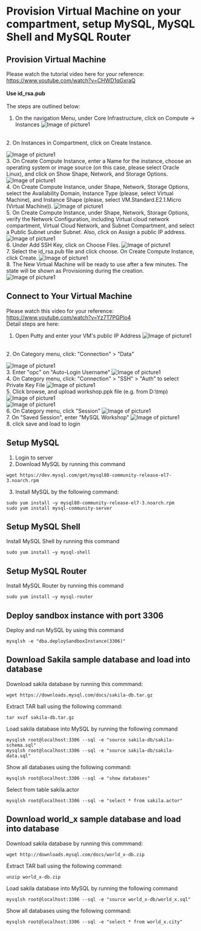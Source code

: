 # Provision Virtual Machine on your compartment, setup MySQL, MySQL Shell and MySQL Router
## Provision Virtual Machine 
Please watch the tutorial video here for your reference: https://www.youtube.com/watch?v=CHWD1qGxraQ </br></br>
**Use id_rsa.pub** </br></br>
The steps are outlined below: </br>

1.	On the navigation Menu, under Core Infrastructure, click on Compute -> Instances
![Image of picture1](https://github.com/tripplea-sg/Cloud_Administration_Workshop/blob/main/Lab-3/Screenshot%202020-11-13%20at%209.52.51%20PM.png)
</br>
2.	On Instances in <Compartment Name> Compartment, click on Create Instance.

![Image of picture1](https://github.com/tripplea-sg/Cloud_Administration_Workshop/blob/main/Lab-3/Screenshot%202020-11-13%20at%209.54.46%20PM.png)
</br>
3.	On Create Compute Instance, enter a Name for the instance, choose an operating system or image source (on this case, please select Oracle Linux), and click on Show Shape, Network, and Storage Options.
![Image of picture1](https://github.com/tripplea-sg/Cloud_Administration_Workshop/blob/main/Lab-3/Picture3.png)
</br>
4.	On Create Compute Instance, under Shape, Network, Storage Options, select the Availability Domain, Instance Type (please, select Virtual Machine), and Instance Shape (please, select VM.Standard.E2.1.Micro (Virtual Machine)). 
![Image of picture1](https://github.com/tripplea-sg/Cloud_Administration_Workshop/blob/main/Lab-3/Picture4.png)
</br>
5.	On Create Compute Instance, under Shape, Network, Storage Options, verify the Network Configuration, including Virtual cloud network compartment, Virtual Cloud Network, and Subnet Compartment, and select a Public Subnet under Subnet. Also, click on Assign a public IP address.  
![Image of picture1](https://github.com/tripplea-sg/Cloud_Administration_Workshop/blob/main/Lab-3/Picture5.png)
</br>
6. Under Add SSH Key, click on Choose Files.
![Image of picture1](https://github.com/tripplea-sg/Cloud_Administration_Workshop/blob/main/Lab-3/Screenshot%202020-11-13%20at%2010.36.56%20PM.png)
</br>
7. Select the id_rsa.pub file and click choose. 
On Create Compute Instance, click Create.
![Image of picture1](https://github.com/tripplea-sg/Cloud_Administration_Workshop/blob/main/Lab-3/Screenshot%202020-11-13%20at%2010.37.13%20PM.png)
</br>
8.	The New Virtual Machine will be ready to use after a few minutes. The state will be shown as Provisioning during the creation.  
![Image of picture1](https://github.com/tripplea-sg/Cloud_Administration_Workshop/blob/main/Lab-3/Screenshot%202020-11-13%20at%2010.42.56%20PM.png)
</br>

## Connect to Your Virtual Machine
Please watch this video for your reference: https://www.youtube.com/watch?v=Yz7T7PGPlo4
</br>
Detail steps are here:
1. Open Putty and enter your VM's public IP Address
![Image of picture1](https://github.com/tripplea-sg/Cloud_Administration_Workshop/blob/main/Lab-3/Screenshot%202020-11-14%20at%2012.26.19%20AM.png)
</br>
2. On Category menu, click: "Connection" > "Data"

![Image of picture1](https://github.com/tripplea-sg/Cloud_Administration_Workshop/blob/main/Lab-3/Screenshot%202020-11-14%20at%2012.26.41%20AM.png)
</br>
3. Enter "opc" on "Auto-Login Username"
![Image of picture1](https://github.com/tripplea-sg/Cloud_Administration_Workshop/blob/main/Lab-3/Screenshot%202020-11-14%20at%2012.26.55%20AM.png)
</br>
4. On Category menu, click: "Connection" > "SSH" > "Auth" to select Private Key File
![Image of picture1](https://github.com/tripplea-sg/Cloud_Administration_Workshop/blob/main/Lab-3/Screenshot%202020-11-14%20at%2012.27.19%20AM.png)
</br>
5. Click browse, and upload workshop.ppk file (e.g. from D:\tmp)
![Image of picture1](https://github.com/tripplea-sg/Cloud_Administration_Workshop/blob/main/Lab-3/Screenshot%202020-11-14%20at%2012.27.32%20AM.png)
</br>
![Image of picture1](https://github.com/tripplea-sg/Cloud_Administration_Workshop/blob/main/Lab-3/Screenshot%202020-11-14%20at%2012.27.42%20AM.png)
</br>
6. On Category menu, click "Session"
![Image of picture1](https://github.com/tripplea-sg/Cloud_Administration_Workshop/blob/main/Lab-3/Screenshot%202020-11-14%20at%2012.28.08%20AM.png)
</br>
7. On "Saved Session", enter "MySQL Workshop"
![Image of picture1](https://github.com/tripplea-sg/Cloud_Administration_Workshop/blob/main/Lab-3/Screenshot%202020-11-14%20at%2012.28.17%20AM.png)
</br>
8. click save and load to login

## Setup MySQL
1. Login to server </br>
2. Download MySQL by running this command
```
wget https://dev.mysql.com/get/mysql80-community-release-el7-3.noarch.rpm
```
3. Install MySQL by the following command:
```
sudo yum install –y mysql80-community-release-el7-3.noarch.rpm
sudo yum install mysql-community-server
```
## Setup MySQL Shell
Install MySQL Shell by running this command
```
sudo yum install –y mysql-shell
```
## Setup MySQL Router
Install MySQL Router by running this command
```
sudo yum install –y mysql-router
```
## Deploy sandbox instance with port 3306
Deploy and run MySQL by using this command
```
mysqlsh -e "dba.deploySandboxInstance(3306)"
```
## Download Sakila sample database and load into database 
Download sakila database by running this commmand:
```
wget https://downloads.mysql.com/docs/sakila-db.tar.gz
```
Extract TAR ball using the following command:
```
tar xvzf sakila-db.tar.gz
```
Load sakila database into MySQL by running the following command
```
mysqlsh root@localhost:3306 --sql -e "source sakila-db/sakila-schema.sql"
mysqlsh root@localhost:3306 --sql -e "source sakila-db/sakila-data.sql"
```
Show all databases using the following command:
```
mysqlsh root@localhost:3306 --sql -e "show databases"
```
Select from table sakila.actor
```
mysqlsh root@localhost:3306 --sql -e "select * from sakila.actor"
```
## Download world_x sample database and load into database 
Download sakila database by running this commmand:
```
wget http://downloads.mysql.com/docs/world_x-db.zip
```
Extract TAR ball using the following command:
```
unzip world_x-db.zip 
```
Load sakila database into MySQL by running the following command
```
mysqlsh root@localhost:3306 --sql -e "source world_x-db/world_x.sql"
```
Show all databases using the following command:
```
mysqlsh root@localhost:3306 --sql -e "select * from world_x.city"
```
